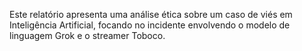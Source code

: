 Este relatório apresenta uma análise ética sobre um caso de viés em Inteligência Artificial, focando no incidente envolvendo o modelo de linguagem Grok e o streamer Toboco.

